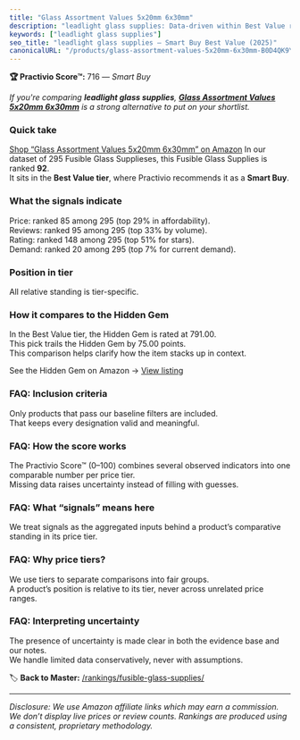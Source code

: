```yaml
---
title: "Glass Assortment Values 5x20mm 6x30mm"
description: "leadlight glass supplies: Data-driven within Best Value ranking using the Practivio Score™. Positioned by quality, value, demand, findability, momentum."
keywords: ["leadlight glass supplies"]
seo_title: "leadlight glass supplies — Smart Buy Best Value (2025)"
canonicalURL: "/products/glass-assortment-values-5x20mm-6x30mm-B0D4QK9YH3/"
---
```


**🏆 Practivio Score™:** 716 — _Smart Buy_


*If you're comparing **leadlight glass supplies**, **[Glass Assortment Values 5x20mm 6x30mm](https://www.amazon.com/dp/B0D4QK9YH3?tag=practivio-20)** is a strong alternative to put on your shortlist.*
### Quick take
[Shop “Glass Assortment Values 5x20mm 6x30mm” on Amazon](https://www.amazon.com/dp/B0D4QK9YH3?tag=practivio-20)
In our dataset of 295 Fusible Glass Supplieses, this Fusible Glass Supplies is ranked **92**.  
It sits in the **Best Value tier**, where Practivio recommends it as a **Smart Buy**.

### What the signals indicate
Price: ranked 85 among 295 (top 29% in affordability).  
Reviews: ranked 95 among 295 (top 33% by volume).  
Rating: ranked 148 among 295 (top 51% for stars).  
Demand: ranked 20 among 295 (top 7% for current demand).

### Position in tier
All relative standing is tier-specific.

### How it compares to the Hidden Gem
In the Best Value tier, the Hidden Gem is rated at 791.00.  
This pick trails the Hidden Gem by 75.00 points.  
This comparison helps clarify how the item stacks up in context.  

See the Hidden Gem on Amazon → [View listing](https://www.amazon.com/dp/B081SFJ66D?tag=practivio-20)

### FAQ: Inclusion criteria
Only products that pass our baseline filters are included.  
That keeps every designation valid and meaningful.

### FAQ: How the score works
The Practivio Score™ (0–100) combines several observed indicators into one comparable number per price tier.  
Missing data raises uncertainty instead of filling with guesses.

### FAQ: What “signals” means here
We treat signals as the aggregated inputs behind a product’s comparative standing in its price tier.

### FAQ: Why price tiers?
We use tiers to separate comparisons into fair groups.  
A product’s position is relative to its tier, never across unrelated price ranges.

### FAQ: Interpreting uncertainty
The presence of uncertainty is made clear in both the evidence base and our notes.  
We handle limited data conservatively, never with assumptions.


🏷️ **Back to Master:** [/rankings/fusible-glass-supplies/](/rankings/fusible-glass-supplies/)

---
_Disclosure: We use Amazon affiliate links which may earn a commission. We don’t display live prices or review counts. Rankings are produced using a consistent, proprietary methodology._
